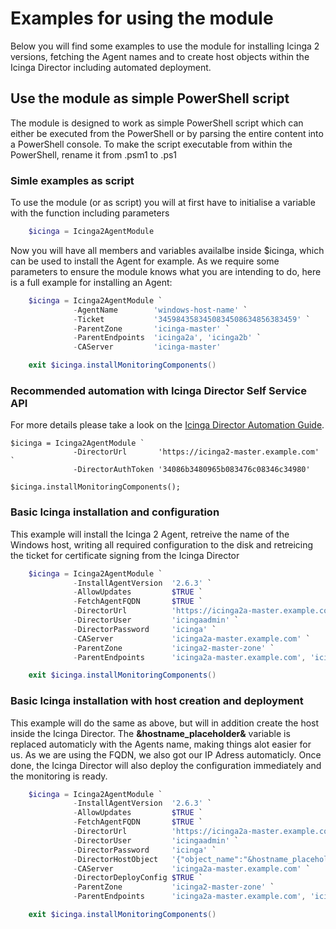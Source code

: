 Examples for using the module
==============

Below you will find some examples to use the module for installing Icinga 2 versions, fetching 
the Agent names and to create host objects within the Icinga Director including automated deployment.


Use the module as simple PowerShell script
--------------

The module is designed to work as simple PowerShell script which can either be executed from the 
PowerShell or by parsing the entire content into a PowerShell console.
To make the script executable from within the PowerShell, rename it from .psm1 to .ps1

### Simle examples as script

To use the module (or as script) you will at first have to initialise a variable with the function 
including parameters

```powershell
    $icinga = Icinga2AgentModule
```    

Now you will have all members and variables availalbe inside $icinga, which can be used to install the 
Agent for example. As we require some parameters to ensure the module knows what you are intending to do, 
here is a full example for installing an Agent:

```powershell
    $icinga = Icinga2AgentModule `
              -AgentName        'windows-host-name' `
              -Ticket           '3459843583450834508634856383459' `
              -ParentZone       'icinga-master' `
              -ParentEndpoints  'icinga2a', 'icinga2b' `
              -CAServer         'icinga-master'

    exit $icinga.installMonitoringComponents()          
```

### Recommended automation with Icinga Director Self Service API

For more details please take a look on the [Icinga Director Automation Guide](20-Automation.md).

```
$icinga = Icinga2AgentModule `
              -DirectorUrl       'https://icinga2-master.example.com' `
              -DirectorAuthToken '34086b3480965b083476c08346c34980'

$icinga.installMonitoringComponents();
```

### Basic Icinga installation and configuration

This example will install the Icinga 2 Agent, retreive the name of the Windows host, writing all
required configuration to the disk and retreicing the ticket for certificate signing from the
Icinga Director

```powershell
    $icinga = Icinga2AgentModule `
              -InstallAgentVersion  '2.6.3' `
              -AllowUpdates         $TRUE `
              -FetchAgentFQDN       $TRUE `
              -DirectorUrl          'https://icinga2a-master.example.com' `
              -DirectorUser         'icingaadmin' `
              -DirectorPassword     'icinga' `
              -CAServer             'icinga2a-master.example.com' `
              -ParentZone           'icinga2-master-zone' `
              -ParentEndpoints      'icinga2a-master.example.com', 'icinga2b-master.example.com' `

    exit $icinga.installMonitoringComponents()          
```

### Basic Icinga installation with host creation and deployment

This example will do the same as above, but will in addition create the host inside the Icinga Director. 
The **&hostname_placeholder&** variable is replaced automaticly with the Agents name, making things alot 
easier for us. As we are using the FQDN, we also got our IP Adress automaticly. Once done, the 
Icinga Director will also deploy the configuration immediately and the monitoring is ready.

```powershell
    $icinga = Icinga2AgentModule `
              -InstallAgentVersion  '2.6.3' `
              -AllowUpdates         $TRUE `
              -FetchAgentFQDN       $TRUE `
              -DirectorUrl          'https://icinga2a-master.example.com' `
              -DirectorUser         'icingaadmin' `
              -DirectorPassword     'icinga' `
              -DirectorHostObject   '{"object_name":"&hostname_placeholder&","object_type":"object","vars":{"os":"Windows"},"imports":["Icinga Agent"],"address":"&hostname_placeholder&","display_name":"&hostname_placeholder&"}' `
              -CAServer             'icinga2a-master.example.com' `
              -DirectorDeployConfig $TRUE `
              -ParentZone           'icinga2-master-zone' `
              -ParentEndpoints      'icinga2a-master.example.com', 'icinga2b-master.example.com' `

    exit $icinga.installMonitoringComponents()          
```